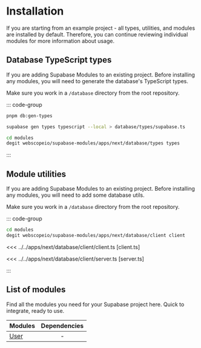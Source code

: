 # Installation

If you are starting from an example project - all types, utilities, and modules are installed by default. Therefore, you can continue reviewing individual modules for more information about usage.

## Database TypeScript types

If you are adding Supabase Modules to an existing project. Before installing any modules, you will need to generate the database's TypeScript types.

Make sure you work in a `/database` directory from the root repository.

::: code-group

```bash [Using pnpm scripts]
pnpm db:gen-types
```

```bash [Using Supabase CLI]
supabase gen types typescript --local > database/types/supabase.ts
```

```bash [Using degit]
cd modules
degit webscopeio/supabase-modules/apps/next/database/types types
```

:::

## Module utilities

If you are adding Supabase Modules to an existing project. Before installing any modules, you will need to add some database utils.

Make sure you work in a `/database` directory from the root repository.

::: code-group

```bash [Using degit]
cd modules
degit webscopeio/supabase-modules/apps/next/database/client client
```

<<< ../../apps/next/database/client/client.ts [client.ts]

<<< ../../apps/next/database/client/server.ts [server.ts]

:::

## List of modules

Find all the modules you need for your Supabase project here. Quick to integrate, ready to use.

| Modules               | Dependencies |
| --------------------- | :----------: |
| [User](/modules/user) |      -       |
